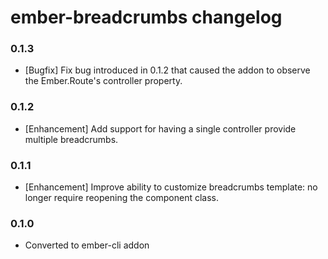 # ember-breadcrumbs changelog

### 0.1.3

- [Bugfix] Fix bug introduced in 0.1.2 that caused the addon to observe the Ember.Route's controller property.

### 0.1.2

- [Enhancement] Add support for having a single controller provide multiple breadcrumbs. 

### 0.1.1

- [Enhancement] Improve ability to customize breadcrumbs template: no longer require reopening the component class.

### 0.1.0

- Converted to ember-cli addon
